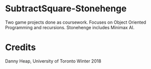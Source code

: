 # SubtractSquare-Stonehenge
Two game projects done as coursework. Focuses on Object Oriented Programming and recursions. Stonehenge includes Minimax AI.

# Credits
Danny Heap, University of Toronto Winter 2018
